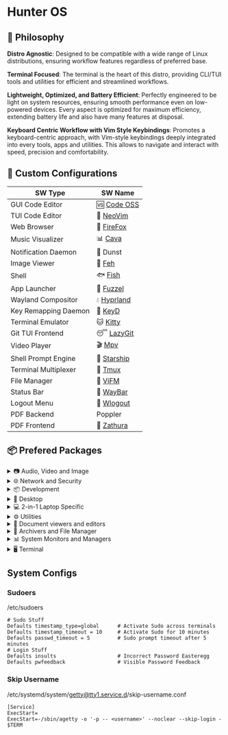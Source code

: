 # Hunter OS

## 🌿 Philosophy

**Distro Agnostic**: Designed to be compatible with a wide range of Linux distributions, ensuring workflow features regardless of preferred base.

**Terminal Focused**: The terminal is the heart of this distro, providing CLI/TUI tools and utilities for efficient and streamlined workflows.

**Lightweight, Optimized, and Battery Efficient**: Perfectly engineered to be light on system resources, ensuring smooth performance even on low-powered devices. Every aspect is optimized for maximum efficiency, extending battery life and also have many features at disposal.

**Keyboard Centric Workflow with Vim Style Keybindings**: Promotes a keyboard-centric approach, with Vim-style keybindings deeply integrated into every tools, apps and utilities. This allows to navigate and interact with speed, precision and comfortability.

## 💼 Custom Configurations

| SW Type              | SW Name                                                |
| -------------------- | ------------------------------------------------------ |
| GUI Code Editor      | 🆚 [Code OSS](.config/Code%20-%20OSS/User/)            |
| TUI Code Editor      | 📝 [NeoVim](https://github.com/MidHunterX/HunterX-PDE) |
| Web Browser          | 🦊 [FireFox](.mozilla/)                                |
| Music Visualizer     | 📊 [Cava](.config/cava/)                               |
| Notification Daemon  | 🔔 Dunst                                               |
| Image Viewer         | 🌄 [Feh](.config/feh/)                                 |
| Shell                | 🐟 [Fish](.config/fish/)                               |
| App Launcher         | 📜 [Fuzzel](.config/fuzzel/)                           |
| Wayland Compositor   | 💧 [Hyprland](.config/hypr/)                           |
| Key Remapping Daemon | 🎹 [KeyD](.config/keyd/)                               |
| Terminal Emulator    | 🐱 [Kitty](.config/kitty/)                             |
| Git TUI Frontend     | 😴 [LazyGit](.config/lazygit/)                         |
| Video Player         | 🎬 [Mpv](.config/mpv/)                                 |
| Shell Prompt Engine  | 🚀 [Starship](.config/starship/)                       |
| Terminal Multiplexer | 🍱 [Tmux](.config/tmux/)                               |
| File Manager         | 📁 [ViFM](.config/vifm/)                               |
| Status Bar           | 🍫 [WayBar](.config/waybar/)                           |
| Logout Menu          | 🌳 [Wlogout](.config/wlogout/)                         |
| PDF Backend          | Poppler                                                |
| PDF Frontend         | 📄 [Zathura](.config/zathura/)                         |

## 📦 Prefered Packages

<details>
<summary> 📷 Audio, Video and Image </summary>

### 📢 Audio

| Package Name   | Description                                     | Src    |
| -------------- | ----------------------------------------------- | ------ |
| pipewire       | Audio and Video streaming server                | pacman |
| pipewire-pulse | A/V router & processor - PulseAudio replacement | pacman |
| wireplumber    | PipeWire session/policy manager - wpctl         | pacman |
| pamixer        | CLI Volume Control Tool                         | pacman |
| pavucontrol    | GUI Volume Control Tool                         | pacman |

### 🎬 Video

| Package Name | Description                                        | Src    |
| ------------ | -------------------------------------------------- | ------ |
| ffmpeg       | Super advanced library for handling Audio / Video  | pacman |
| mpv          | Video Player - Minimal and integrates well with WM | pacman |
| handbrake    | GUI Video Transcoder                               | pacman |
| yt-dlp       | Video Downloader                                   | pacman |

### 🌄 Image

| Package Name | Description                          | Src    |
| ------------ | ------------------------------------ | ------ |
| feh          | Image Viewer - Super light weight    | pacman |
| nomacs-git   | Image Viewer - Touch screen friendly | aur    |

</details>

<details>
<summary> 🌐 Network and Security </summary>

### 🌐 Network and Security

| Package Name              | Description                        | Src    |
| ------------------------- | ---------------------------------- | ------ |
| dhcpcd                    | DHCP Client Daemon                 | pacman |
| networkmanager            | CLI Network Manager - nmcli        | pacman |
| nmtui                     | TUI Network Manager - nmtui        | pacman |
| wpa_supplicant            | WLAN Daemon                        | pacman |
| bluez                     | Bluetooth Protocol Daemon          | pacman |
| bluez-utils               | Bluetooth Utilities - bluetoothctl | pacman |
| blueman                   | GUI Bluetooth Manager              | pacman |
| curlftpfs                 | Mount FTP as File System           | pacman |
| android-file-transfer     | Mount Android Device               | pacman |
| keepassxc                 | Password Manager                   | pacman |
| torbrowser-launcher       | Anonnymous Onion Browser           | pacman |
| firefox-developer-edition | Internet Browser                   | pacman |

</details>

<details>
<summary> 📦 Development </summary>

### 📦 Development

| Package Name  | Description                  | Src    |
| ------------- | ---------------------------- | ------ |
| git           | Version control system       | pacman |
| lazygit       | TUI for Git                  | pacman |
| nodejs        | Node Java Script Runtime Env | pacman |
| python        | Python Interpreter           | pacman |
| sqlitebrowser | DB Browser for SQLite        | pacman |

</details>

<details>
<summary> 🌲 Desktop </summary>

### 🌲 Desktop

| Package Name | Description                  | Src    |
| ------------ | ---------------------------- | ------ |
| hyprland     | Wayland compositor           | pacman |
| swww         | Wayland Wallpaper Daemon     | pacman |
| waybar       | Wayland Status Bar           | pacman |
| swayidle     | Wayland Idle Manager         | pacman |
| wtype        | Wayland Keystrokes Emulation | pacman |
| wl-clipboard | Wayland Clipboard Utility    | pacman |
| dunst        | Notification Daemon          | pacman |
| wlogout      | Logout Screen                | aur    |
| keyd         | Key Remapping Daemon         | aur    |

</details>

<details>
<summary> 💻 2-in-1 Laptop Specific </summary>

### 💻 2-in-1 Laptop Specific

| Package Name             | Description                            | Src    |
| ------------------------ | -------------------------------------- | ------ |
| yoga-usage-mode-dkms-git | ACPI driver for Tablet mode detection  | aur    |
| detect-tablet-mode-git   | Tablet mode scripts - watch_tablet     | aur    |
| iio-sensor-proxy         | Accelerometer Sensor Driver            | pacman |
| iio-hyprland-git         | Set Hyprland Orientation automatically | aur    |
| auto-cpufreq             | Dynamic CPU Clock Cycle Frequency      | aur    |
| tlp                      | Laptop Power Optimization              | pacman |

</details>

<details>
<summary> ⚙️ Utilities </summary>

### ⚙️ Utilities

| Package Name      | Description                           | Src    |
| ----------------- | ------------------------------------- | ------ |
| jq                | CLI JSON Processor                    | pacman |
| fzf               | Fuzzy Finder Utility                  | pacman |
| ripgrep           | Text Search Tool                      | pacman |
| poppler           | PDF Rendering Engine                  | pacman |
| highlight         | Syntax Highlighter                    | pacman |
| ffmpegthumbnailer | Video Thumbnailer                     | pacman |
| brillo            | Brightness based on human perception  | pacman |
| tgpt              | CLI AI Chat without API keys          | pacman |
| libqalculate      | CLI NLP Calculator                    | pacman |
| dust              | Disk space usage analyzer             | pacman |
| bat               | cat with syntax highlighting          | pacman |
| lsd               | ls with Nerd Font support             | pacman |
| exiv2             | Image EXIF Manipulation Tool          | pacman |
| cava              | Cross Platform Audio Visualizer       | aur    |
| warpd-git         | Modal Keyboard Driven Virtual Pointer | aur    |
| speech-dispatcher | Speech Synthesis (spd-say)            | pacman |

</details>

<details>
<summary> 📄 Document viewers and editors </summary>

### 📄 Document viewers and editors

| Package Name        | Description                 | Src    |
| ------------------- | --------------------------- | ------ |
| neovim              | Text Editor                 | pacman |
| code                | Open Source build of VSCode | pacman |
| obsidian            | MarkDown Note taker         | pacman |
| zathura-pdf-poppler | Zathura Poppler Backend     | pacman |
| zathura             | PDF Graphical Viewer        | pacman |
| pdfarranger         | PDF Page Arranger           | pacman |
| xournalpp           | PDF Annotation / Drawing    | pacman |

</details>

<details>
<summary> 📁 Archivers and File Manager </summary>

### 📁 Archivers and File Manager

| Package Name | Description          | Src    |
| ------------ | -------------------- | ------ |
| vifm         | TUI File Manager     | pacman |
| nemo         | GUI File Manager     | pacman |
| p7zip        | CLI 7 Zip Archiver   | pacman |
| fuse-zip     | FUSE mount zip files | pacman |

</details>

<details>
<summary> 📊 System Monitors and Managers </summary>

### 📊 System Monitors and Managers

| Package Name | Description           | Src    |
| ------------ | --------------------- | ------ |
| htim         | CPU process monitor   | aur    |
| nvtop        | GPU process monitor   | pacman |
| powertop     | Battery usage monitor | pacman |

</details>

<details>
<summary> 🖥️ Terminal </summary>

### 🖥️ Terminal

| Package Name | Description                        | Src    |
| ------------ | ---------------------------------- | ------ |
| kitty        | best of all terminals out there    | pacman |
| fish         | Modern Shell used as a Commandline | pacman |
| starship     | Cross Platform Prompt              | pacman |
| tmux         | Terminal Multiplexer               | pacman |

</details>

## System Configs

### Sudoers

/etc/sudoers

```
# Sudo Stuff
Defaults timestamp_type=global      # Activate Sudo across terminals
Defaults timestamp_timeout = 10     # Activate Sudo for 10 minutes
Defaults passwd_timeout = 5         # Sudo prompt timeout after 5 minutes
# Login Stuff
Defaults insults                    # Incorrect Password Easteregg
Defaults pwfeedback                 # Visible Password Feedback
```

### Skip Username

/etc/systemd/system/getty@tty1.service.d/skip-username.conf

```
[Service]
ExecStart=
ExecStart=-/sbin/agetty -o '-p -- <username>' --noclear --skip-login - $TERM
```
